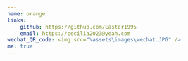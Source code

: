 ```yaml
---
name: orange
links: 
    github: https://github.com/Easter1995
    email: https://cecilia2023@yeah.com
wechat_QR_code: <img src="\assets\images\wechat.JPG" />
me: true
---
```


